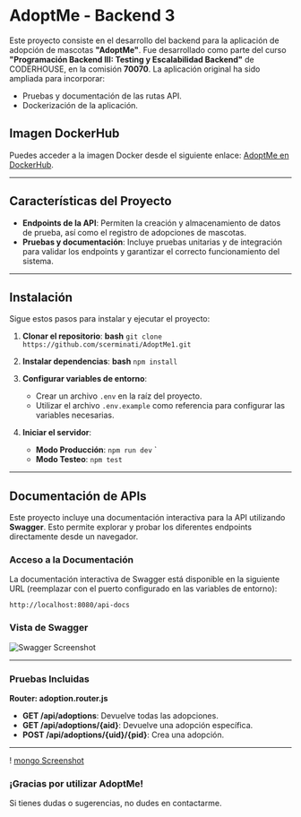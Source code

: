 # AdoptMe - Backend 3

Este proyecto consiste en el desarrollo del backend para la aplicación de adopción de mascotas **"AdoptMe"**. Fue desarrollado como parte del curso **"Programación Backend III: Testing y Escalabilidad Backend"** de CODERHOUSE, en la comisión **70070**. La aplicación original ha sido ampliada para incorporar:

- Pruebas y documentación de las rutas API.
- Dockerización de la aplicación.

## Imagen DockerHub

Puedes acceder a la imagen Docker desde el siguiente enlace:
[AdoptMe en DockerHub](https://hub.docker.com/repository/docker/micaela770/adoptme/general).

---

## Características del Proyecto

- **Endpoints de la API**: Permiten la creación y almacenamiento de datos de prueba, así como el registro de adopciones de mascotas.
- **Pruebas y documentación**: Incluye pruebas unitarias y de integración para validar los endpoints y garantizar el correcto funcionamiento del sistema.

---

## Instalación

Sigue estos pasos para instalar y ejecutar el proyecto:

1. **Clonar el repositorio**:
   **bash**
   `git clone https://github.com/scerminati/AdoptMe1.git`

2. **Instalar dependencias**:
   **bash**
   `npm install`

3. **Configurar variables de entorno**:

   - Crear un archivo `.env` en la raíz del proyecto.
   - Utilizar el archivo `.env.example` como referencia para configurar las variables necesarias.

4. **Iniciar el servidor**:
   - **Modo Producción**:
     `npm run dev`
     `
   - **Modo Testeo**:
     `npm test`

---

## Documentación de APIs

Este proyecto incluye una documentación interactiva para la API utilizando **Swagger**. Esto permite explorar y probar los diferentes endpoints directamente desde un navegador.

### Acceso a la Documentación

La documentación interactiva de Swagger está disponible en la siguiente URL (reemplazar con el puerto configurado en las variables de entorno):

`http://localhost:8080/api-docs`

### Vista de Swagger

![Swagger Screenshot](src/assetes/swagger.jpg)

---

### Pruebas Incluidas

**Router: adoption.router.js**

- **GET /api/adoptions**: Devuelve todas las adopciones.
- **GET /api/adoptions/{aid}**: Devuelve una adopción específica.
- **POST /api/adoptions/{uid}/{pid}**: Crea una adopción.

---

! [mongo Screenshot](src/assets/mongo_atlas.jpg)

### ¡Gracias por utilizar AdoptMe!

Si tienes dudas o sugerencias, no dudes en contactarme.

```

```
